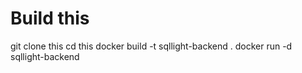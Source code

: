 # Build this

git clone this
cd this
docker build -t sqllight-backend .
docker run -d sqllight-backend
